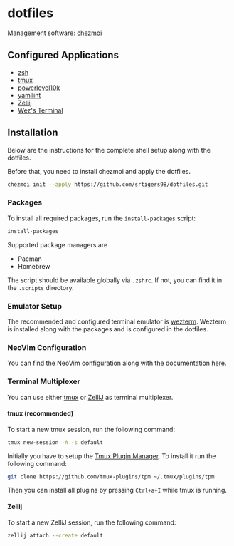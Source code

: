 # dotfiles

Management software: [chezmoi](https://github.com/twpayne/chezmoi)

## Configured Applications

- [zsh](https://github.com/zsh-users/zsh)
- [tmux](https://github.com/tmux/tmux)
- [powerlevel10k](https://github.com/romkatv/powerlevel10k)
- [yamllint](https://github.com/adrienverge/yamllint)
- [Zellij](https://github.com/zellij-org/zellij)
- [Wez's Terminal](https://github.com/wez/wezterm)

## Installation

Below are the instructions for the complete shell setup along with the dotfiles.

Before that, you need to install chezmoi and apply the dotfiles.

```bash
chezmoi init --apply https://github.com/srtigers98/dotfiles.git
```

### Packages

To install all required packages, run the `install-packages` script:

```sh
install-packages
```

Supported package managers are

- Pacman
- Homebrew

The script should be available globally via `.zshrc`.
If not, you can find it in the `.scripts` directory.

### Emulator Setup

The recommended and configured terminal emulator is [wezterm](https://wezfurlong.org/wezterm/index.html).
Wezterm is installed along with the packages and is configured in the dotfiles.

### NeoVim Configuration

You can find the NeoVim configuration along with the documentation [here](https://github.com/SRTigers98/nvim-config).

### Terminal Multiplexer

You can use either [tmux](https://github.com/tmux/tmux)
or [ZelliJ](https://github.com/zellij-org/zellij) as terminal multiplexer.

#### tmux (recommended)

To start a new tmux session, run the following command:

```sh
tmux new-session -A -s default
```

Initially you have to setup the [Tmux Plugin Manager](https://github.com/tmux-plugins/tpm).
To install it run the following command:

```bash
git clone https://github.com/tmux-plugins/tpm ~/.tmux/plugins/tpm
```

Then you can install all plugins by pressing `Ctrl+a+I` while tmux is running.

#### Zellij

To start a new ZelliJ session, run the following command:

```sh
zellij attach --create default
```
